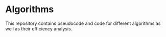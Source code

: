 # Algorithms
This repository contains pseudocode and code for different algorithms as well as their efficiency analysis.

